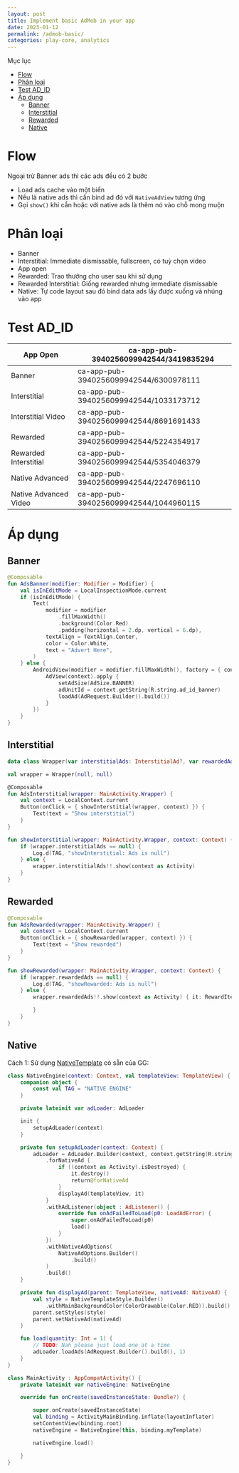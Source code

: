 ```yaml
---
layout: post
title: Implement basic AdMob in your app
date: 2023-01-12
permalink: /admob-basic/
categories: play-core, analytics
---
```


Mục lục
- [Flow](#flow)
- [Phân loại](#phân-loại)
- [Test AD\_ID](#test-ad_id)
- [Áp dụng](#áp-dụng)
  - [Banner](#banner)
  - [Interstitial](#interstitial)
  - [Rewarded](#rewarded)
  - [Native](#native)

# Flow
Ngoại trừ Banner ads thì các ads đều có 2 bước
- Load ads cache vào một biến
- Nếu là native ads thì cần bind ad đó với `NativeAdView` tương ứng
- Gọi `show()` khi cần hoặc với native ads là thêm nó vào chỗ mong muộn

# Phân loại
- Banner
- Interstitial: Immediate dismissable, fullscreen, có tuỳ chọn video
- App open
- Rewarded: Trao thưởng cho user sau khi sử dụng
- Rewarded Interstitial: Giống rewarded nhưng immediate dismissable
- Native: Tự code layout sau đó bind data ads lấy được xuống và nhúng vào app

# Test AD_ID
| App Open              | ca-app-pub-3940256099942544/3419835294 |
| --------------------- | -------------------------------------- |
| Banner                | ca-app-pub-3940256099942544/6300978111 |
| Interstitial          | ca-app-pub-3940256099942544/1033173712 |
| Interstitial Video    | ca-app-pub-3940256099942544/8691691433 |
| Rewarded              | ca-app-pub-3940256099942544/5224354917 |
| Rewarded Interstitial | ca-app-pub-3940256099942544/5354046379 |
| Native Advanced       | ca-app-pub-3940256099942544/2247696110 |
| Native Advanced Video | ca-app-pub-3940256099942544/1044960115 |

# Áp dụng
## Banner
```kt
@Composable
fun AdsBanner(modifier: Modifier = Modifier) {
    val isInEditMode = LocalInspectionMode.current
    if (isInEditMode) {
        Text(
            modifier = modifier
                .fillMaxWidth()
                .background(Color.Red)
                .padding(horizontal = 2.dp, vertical = 6.dp),
            textAlign = TextAlign.Center,
            color = Color.White,
            text = "Advert Here",
        )
    } else {
        AndroidView(modifier = modifier.fillMaxWidth(), factory = { context ->
            AdView(context).apply {
                setAdSize(AdSize.BANNER)
                adUnitId = context.getString(R.string.ad_id_banner)
                loadAd(AdRequest.Builder().build())
            }
        })
    }
}
```
## Interstitial
```kt
data class Wrapper(var interstitialAds: InterstitialAd?, var rewardedAds: RewardedAd?)

val wrapper = Wrapper(null, null)

@Composable
fun AdsInterstitial(wrapper: MainActivity.Wrapper) {
    val context = LocalContext.current
    Button(onClick = { showInterstitial(wrapper, context) }) {
        Text(text = "Show interstitial")
    }
}

fun showInterstitial(wrapper: MainActivity.Wrapper, context: Context) {
    if (wrapper.interstitialAds == null) {
        Log.d(TAG, "showInterstitial: Ads is null")
    } else {
        wrapper.interstitialAds!!.show(context as Activity)
    }
}
```
## Rewarded
```kt
@Composable
fun AdsRewarded(wrapper: MainActivity.Wrapper) {
    val context = LocalContext.current
    Button(onClick = { showRewarded(wrapper, context) }) {
        Text(text = "Show rewarded")
    }
}

fun showRewarded(wrapper: MainActivity.Wrapper, context: Context) {
    if (wrapper.rewardedAds == null) {
        Log.d(TAG, "showRewarded: Ads is null")
    } else {
        wrapper.rewardedAds!!.show(context as Activity) { it: RewardItem ->

        }
    }
}
```
## Native
Cách 1: Sử dụng [NativeTemplate](https://github.com/googleads/googleads-mobile-android-native-templates) có sẵn của GG:
```kt
class NativeEngine(context: Context, val templateView: TemplateView) {
    companion object {
        const val TAG = "NATIVE ENGINE"
    }

    private lateinit var adLoader: AdLoader

    init {
        setupAdLoader(context)
    }

    private fun setupAdLoader(context: Context) {
        adLoader = AdLoader.Builder(context, context.getString(R.string.ad_id_native))
            .forNativeAd {
                if ((context as Activity).isDestroyed) {
                    it.destroy()
                    return@forNativeAd
                }
                displayAd(templateView, it)
            }
            .withAdListener(object : AdListener() {
                override fun onAdFailedToLoad(p0: LoadAdError) {
                    super.onAdFailedToLoad(p0)
                    load()
                }
            })
            .withNativeAdOptions(
                NativeAdOptions.Builder()
                    .build()
            )
            .build()
    }

    private fun displayAd(parent: TemplateView, nativeAd: NativeAd) {
        val style = NativeTemplateStyle.Builder()
            .withMainBackgroundColor(ColorDrawable(Color.RED)).build()
        parent.setStyles(style)
        parent.setNativeAd(nativeAd)
    }

    fun load(quantity: Int = 1) {
        // TODO: Nah please just load one at a time
        adLoader.loadAds(AdRequest.Builder().build(), 1)
    }
}
```
```kt
class MainActivity : AppCompatActivity() {
    private lateinit var nativeEngine: NativeEngine

    override fun onCreate(savedInstanceState: Bundle?) {

        super.onCreate(savedInstanceState)
        val binding = ActivityMainBinding.inflate(layoutInflater)
        setContentView(binding.root)
        nativeEngine = NativeEngine(this, binding.myTemplate)

        nativeEngine.load()

    }
}
```